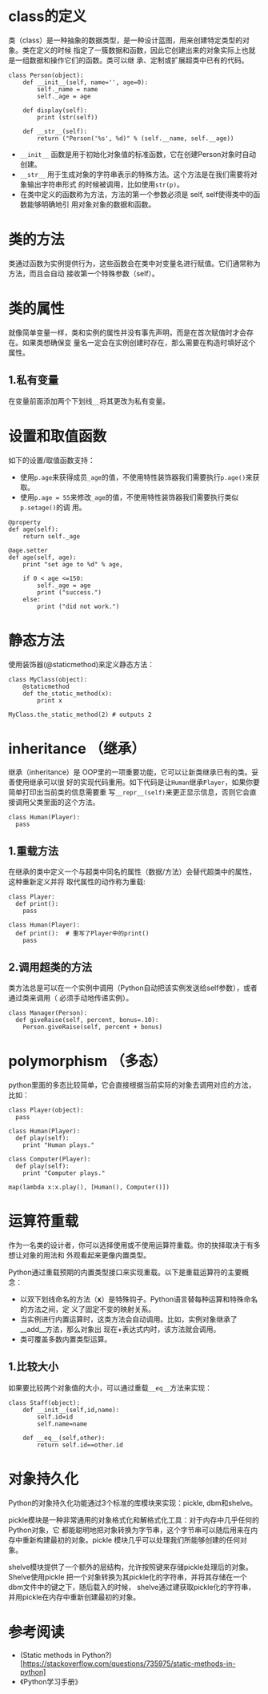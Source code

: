 # class的定义

类（class）是一种抽象的数据类型，是一种设计蓝图，用来创建特定类型的对象。类在定义的时候
指定了一簇数据和函数，因此它创建出来的对象实际上也就是一组数据和操作它们的函数。类可以继
承、定制或扩展超类中已有的代码。

```
class Person(object):    
    def __init__(self, name='', age=0):
        self._name = name
        self._age = age    

    def display(self):
        print (str(self))

    def __str__(self):
        return ("Person('%s', %d)" % (self.__name, self.__age))

```

- `__init__` 函数是用于初始化对象值的标准函数，它在创建Person对象时自动创建。
- `__str__`  用于生成对象的字符串表示的特殊方法。这个方法是在我们需要将对象输出字符串形式
的时候被调用，比如使用`str(p)`。
- 在类中定义的函数称为方法，方法的第一个参数必须是 self, self使得类中的函数能够明确地引
用对象对象的数据和函数。

# 类的方法

类通过函数为实例提供行为，这些函数会在类中对变量名进行赋值。它们通常称为方法，而且会自动
接收第一个特殊参数（self）。

# 类的属性

就像简单变量一样，类和实例的属性并没有事先声明，而是在首次赋值时才会存在。如果类想确保变
量名一定会在实例创建时存在，那么需要在构造时填好这个属性。

## 1.私有变量

在变量前面添加两个下划线`__`将其更改为私有变量。


# 设置和取值函数

如下的设置/取值函数支持：

- 使用`p.age`来获得成员`_age`的值，不使用特性装饰器我们需要执行`p.age()`来获取。
- 使用`p.age = 55`来修改`_age`的值，不使用特性装饰器我们需要执行类似 `p.setage()`的调
用。

```
@property
def age(self):
    return self._age

@age.setter
def age(self, age):
    print "set age to %d" % age,

    if 0 < age <=150:
        self._age = age
        print ("success.")
    else:
        print ("did not work.")
```

# 静态方法

使用装饰器(@staticmethod)来定义静态方法：

```
class MyClass(object):
    @staticmethod
    def the_static_method(x):
        print x

MyClass.the_static_method(2) # outputs 2
```

# inheritance （继承）

继承（inheritance）是 OOP里的一项重要功能，它可以让新类继承已有的类。妥善使用继承可以很
好的实现代码重用。如下代码是让`Human`继承`Player`，如果你要简单打印出当前类的信息需要重
写`__repr__(self)`来更正显示信息，否则它会直接调用父类里面的这个方法。

```
class Human(Player):
  pass
```

## 1.重载方法

在继承的类中定义一个与超类中同名的属性（数据/方法）会替代超类中的属性，这种重新定义并将
取代属性的动作称为重载:

```
class Player:
  def print():
    pass

class Human(Player):
  def print():  # 重写了Player中的print()
    pass
```

## 2.调用超类的方法

类方法总是可以在一个实例中调用（Python自动把该实例发送给self参数），或者通过类来调用（
必须手动地传递实例）。

```
class Manager(Person):
  def giveRaise(self, percent, bonus=.10):
    Person.giveRaise(self, percent + bonus)
```


# polymorphism （多态）

python里面的多态比较简单，它会直接根据当前实际的对象去调用对应的方法，比如：

```
class Player(object):
  pass

class Human(Player):
  def play(self):
    print "Human plays."

class Computer(Player):
  def play(self):
    print "Computer plays."

map(lambda x:x.play(), [Human(), Computer()])
```

# 运算符重载

作为一名类的设计者，你可以选择使用或不使用运算符重载。你的抉择取决于有多想让对象的用法和
外观看起来更像内置类型。

Python通过重载预期的内置类型接口来实现重载。以下是重载运算符的主要概念：

- 以双下划线命名的方法（__x__）是特殊钩子。Python语言替每种运算和特殊命名的方法之间，定
义了固定不变的映射关系。
- 当实例进行内置运算时，这类方法会自动调用。比如，实例对象继承了__add__方法，那么对象出
现在+表达式内时，该方法就会调用。
- 类可覆盖多数内置类型运算。

## 1.比较大小

如果要比较两个对象值的大小，可以通过重载`__eq__`方法来实现：

```
class Staff(object):
    def __init__(self,id,name):
        self.id=id
        self.name=name        

    def __eq__(self,other):
        return self.id==other.id
```

# 对象持久化

Python的对象持久化功能通过3个标准的库模块来实现：pickle, dbm和shelve。

pickle模块是一种非常通用的对象格式化和解格式化工具：对于内存中几乎任何的Python对象，它
都能聪明地把对象转换为字节串，这个字节串可以随后用来在内存中重新构建最初的对象。pickle
模块几乎可以处理我们所能够创建的任何对象。

shelve模块提供了一个额外的层结构，允许按照键来存储pickle处理后的对象。Shelve使用pickle
把一个对象转换为其pickle化的字符串，并将其存储在一个dbm文件中的键之下，随后载入的时候，
shelve通过建获取pickle化的字符串，并用pickle在内存中重新创建最初的对象。

# 参考阅读

- (Static methods in Python?)[https://stackoverflow.com/questions/735975/static-methods-in-python]
- 《Python学习手册》
